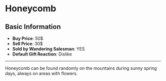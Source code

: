 # Honeycomb

## Basic Information

- **Buy Price**: 50$
- **Sell Price**: 30$
- **Sold by Wandering Salesman**: YES
- **Default Gift Reaction**: Dislike

---

Honeycomb can be found randomly on the mountains during sunny spring days, always on areas with flowers.
